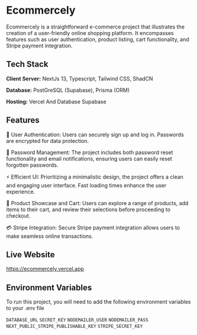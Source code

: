 
# Ecommercely

Ecommercely is a straightforward e-commerce project that illustrates the creation of a user-friendly online shopping platform. It encompasses features such as user authentication, product listing, cart functionality, and Stripe payment integration.

## Tech Stack

**Client Server:** NextJs 13, Typescript, Tailwind CSS, ShadCN

**Database:** PostGreSQL (Supabase), Prisma (ORM)

**Hosting:** Vercel And Database Supabase
## Features


🔐 User Authentication: Users can securely sign up and log in. Passwords are encrypted for data protection.

🔑 Password Management: The project includes both password reset functionality and email notifications, ensuring users can easily reset forgotten passwords.

⚡ Efficient UI: Prioritizing a minimalistic design, the project offers a clean and engaging user interface. Fast loading times enhance the user experience.

🛒 Product Showcase and Cart: Users can explore a range of products, add items to their cart, and review their selections before proceeding to checkout.

💳 Stripe Integration: Secure Stripe payment integration allows users to make seamless online transactions.
## Live Website

https://ecommercely.vercel.app


## Environment Variables

To run this project, you will need to add the following environment variables to your .env file

`DATABASE_URL`
`SECRET_KEY`
`NODEMAILER_USER`
`NODEMAILER_PASS`
`NEXT_PUBLIC_STRIPE_PUBLISHABLE_KEY`
`STRIPE_SECRET_KEY`
